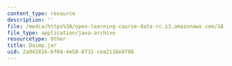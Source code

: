 ```yaml
---
content_type: resource
description: ''
file: /media/https%3A/open-learning-course-data-rc.s3.amazonaws.com/18-03sc-differential-equations-fall-2011/2a942816bf044e588732cea2118e8f88_Daimp.jar
file_type: application/java-archive
resourcetype: Other
title: Daimp.jar
uid: 2a942816-bf04-4e58-8732-cea2118e8f88
---
```

